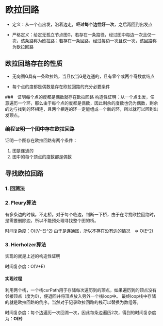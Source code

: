 # 欧拉回路
- 定义：从一个点出发，沿着边走，**经过每个边恰好一次**，之后再回到出发点

- 严格定义：给定无孤立节点图G，若存在一条路径，经过图中每边一次且仅一次，该条路称为欧拉路；若存在一条回路，经过每边一次且仅一次，该回路称为欧拉回路
## 欧拉回路存在的性质
- 无向图G具有一条欧拉路，当且仅当G是连通的，且有零个或两个奇数度结点

- 每个点的度都是偶数是存在欧拉回路的充分必要条件

###　证明每个点的度都是偶数就存在欧拉回路
构造性证明：从一个点出发，任意遍历一个环，那么由于每个点的度都是偶数，因此剩余的度数也仍为偶数，剩余的边与找到的环相连，且两个相连的环一定能组成一个新的环，所以就可以回到出发顶点。

### 编程证明一个图中存在欧拉回路
证明一个图存在欧拉回路有两个条件：
1. 图是连通的
2. 图中的每个顶点的度数都是偶数

## 寻找欧拉回路
### 1. 回溯法
### 2. Fleury算法
有多条边的时候，不走桥。对于每个临边，判断一下桥，由于在寻找欧拉回路时，是需要删除边，所以不能预处理寻找整个图的桥。

时间复杂度：O((V+E)^2) 由于是连通图，所以不存在没有边的情况　=> O(E^2)
### 3. Hierholzer算法
实现的就是上述的构造性证明

时间复杂度：O(V+E)

#### 实现过程
利用两个栈，一个栈curPath用于存储每次遍历到的顶点，如果遍历到的顶点没有邻接顶点（度为0），便退回并将顶点放入另外一个栈loop中。
最终loop栈中存储的就是欧拉回路的倒序。当然对于记录欧拉回路的栈可以替换为数组等。

时间复杂度：每个边遍历一次回溯一次，因此每条边遍历2次，得到的时间复杂度为：**O(E)**

